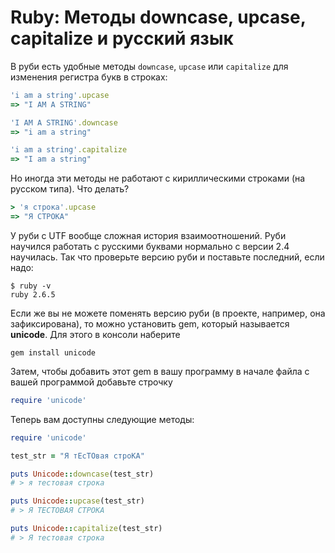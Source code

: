 # Ruby: Методы downcase, upcase, capitalize и русский язык

В руби есть удобные методы `downcase`, `upcase` или `capitalize` для изменения регистра букв в строках:

```ruby
'i am a string'.upcase
=> "I AM A STRING"

'I AM A STRING'.downcase
=> "i am a string"

'i am a string'.capitalize
=> "I am a string"
```

Но иногда эти методы не работают с кириллическими строками (на русском типа). Что делать?

```ruby
> 'я строка'.upcase
=> "Я СТРОКА"
```

У руби с UTF вообще сложная история взаимоотношений. Руби научился работать с русскими буквами нормально с версии 2.4 научилась. Так что проверьте версию руби и поставьте последний, если надо:
```console
$ ruby -v
ruby 2.6.5
```

Если же вы не можете поменять версию руби (в проекте, например, она зафиксирована), то можно установить gem, который называется **unicode**. Для этого в консоли наберите
```console
gem install unicode
```

Затем, чтобы добавить этот gem в вашу программу в начале файла с вашей программой добавьте строчку
```ruby
require 'unicode'
```

Теперь вам доступны следующие методы:
```ruby
require 'unicode'

test_str = "Я тЕсТОвая строКА"

puts Unicode::downcase(test_str)
# > я тестовая строка

puts Unicode::upcase(test_str)
# > Я ТЕСТОВАЯ СТРОКА

puts Unicode::capitalize(test_str)
# > Я тестовая строка
```

